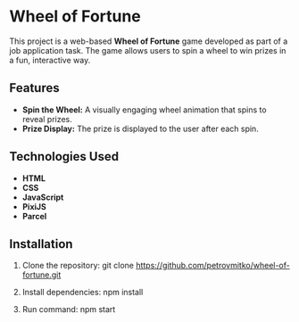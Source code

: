 # Wheel of Fortune

This project is a web-based **Wheel of Fortune** game developed as part of a job application task. The game allows users to spin a wheel to win prizes in a fun, interactive way.

## Features

- **Spin the Wheel:** A visually engaging wheel animation that spins to reveal prizes.
- **Prize Display:** The prize is displayed to the user after each spin.

## Technologies Used

- **HTML**
- **CSS**
- **JavaScript**
- **PixiJS**
- **Parcel**

## Installation

1. Clone the repository:
   git clone https://github.com/petrovmitko/wheel-of-fortune.git

2. Install dependencies:
   npm install

3. Run command:
   npm start
